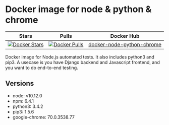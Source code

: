 # Docker image for node & python & chrome

Stars|Pulls|Docker Hub
---|---|---
[![Docker Stars](https://img.shields.io/docker/stars/liboxuanhk/docker-node-python-chrome.svg?style=flat-square)](https://hub.docker.com/r/liboxuanhk/docker-node-python-chrome/) | [![Docker Pulls](https://img.shields.io/docker/pulls/liboxuanhk/docker-node-python-chrome.svg?style=flat-square)](https://hub.docker.com/r/liboxuanhk/docker-node-python-chrome/) | [docker-node-python-chrome](https://hub.docker.com/r/liboxuanhk/docker-node-python-chrome/)

Docker image for Node.js automated tests. It also includes python3 and pip3.
A usecase is you have Django backend and Javascript frontend, and you
want to do end-to-end testing.

## Versions
- node: v10.12.0
- npm: 6.4.1
- python3: 3.4.2
- pip3: 1.5.6
- google-chrome: 70.0.3538.77
